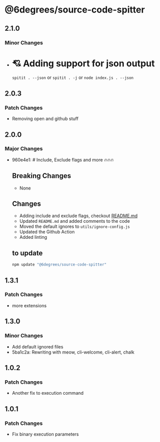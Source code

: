 # @6degrees/source-code-spitter

## 2.1.0

### Minor Changes

-   # 💘 Adding support for json output

    `spitit . --json`
    or
    `spitit . -j`
    or
    `node index.js . --json`

## 2.0.3

### Patch Changes

-   Removing open and github stuff

## 2.0.0

### Major Changes

-   960e4e1: # Include, Exclude flags and more 🔥🔥🔥

    ## Breaking Changes

    -   None

    ## Changes

    -   Adding include and exclude flags, checkout [README.md](./readme)
    -   Updated `README.md` and added comments to the code
    -   Moved the default ignores to `utils/ignore-config.js`
    -   Updated the Github Action
    -   Added linting

    ## to update

    ```bash
    npm update "@6degrees/source-code-spitter"
    ```

## 1.3.1

### Patch Changes

-   more extensions

## 1.3.0

### Minor Changes

-   Add default ignored files
-   5ba1c2a: Rewriting with meow, cli-welcome, cli-alert, chalk

## 1.0.2

### Patch Changes

-   Another fix to execution command

## 1.0.1

### Patch Changes

-   Fix binary execution parameters
